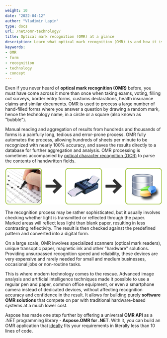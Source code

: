 ```yaml
---
weight: 10
date: "2022-04-12"
author: "Vladimir Lapin"
type: docs
url: /net/omr-technology/
title: Optical mark recognition (OMR) at a glance
description: Learn what optical mark recognition (OMR) is and how it is used in everyday life.
keywords:
- OMR
- form
- recognition
- technology
- concept
---
```


Even if you never heard of **optical mark recognition (OMR)** before, you must have come across it more than once when taking exams, voting, filling out surveys, border entry forms, customs declarations, health insurance claims and similar documents. OMR is used to process a large number of hand-filled forms where you answer a question by drawing a random mark, hence the technology name, in a circle or a square (also known as "bubble").

Manual reading and aggregation of results from hundreds and thousands of forms is a painfully long, tedious and error-prone process. OMR fully automates the process, allowing hundreds of sheets per minute to be recognized with nearly 100% accuracy, and saves the results directly to a database for further aggregation and analysis. OMR processing is sometimes accompanied by [optical character recognition (OCR)](https://products.aspose.app/ocr) to parse the contents of handwritten fields.

![Optical mark recognition process](omr-technology.png)

The recognition process may be rather sophisticated, but it usually involves checking whether light is transmitted or reflected through the paper. Marked areas will reflect less light than blank paper, resulting in less contrasting reflectivity. The result is then checked against the predefined pattern and converted into a digital form.

On a large scale, OMR involves specialized scanners (optical mark readers), unique transoptic paper, magnetic ink and other "hardware" solutions. Providing unsurpassed recognition speed and reliability, these devices are very expensive and rarely needed for small and medium businesses, occasional jobs or non-routine tasks.

This is where modern technology comes to the rescue. Advanced image analysis and artificial intelligence techniques made it possible to use a regular pen and paper, common office equipment, or even a smartphone camera instead of dedicated devices, without affecting recognition accuracy and confidence in the result. It allows for building purely **software OMR solutions** that compete on par with traditional hardware-based systems at a much lower cost.

Aspose has made one step further by offering a universal **OMR API** as a .NET programming library - **Aspose.OMR for .NET**. With it, you can build an OMR application that [ideally](/omr/net/features-benefits/) fits your requirements in literally less than 10 lines of code.
